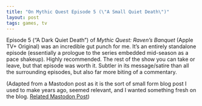 ```yaml
---
title: "On Mythic Quest Episode 5 (\"A Small Quiet Death\")"
layout: post
tags: games, tv
---
```


Episode 5 (“A Dark Quiet Death”) of *Mythic Quest: Raven’s Banquet* (Apple TV+ Original) was an incredible gut punch for me.
It’s an entirely standalone episode (essentially a prologue to the series embedded mid-season as a pace shakeup). Highly
recommended. The rest of the show you can take or leave, but that episode was worth it. Subtler in its message/satire than
all the surrounding episodes, but also far more biting of a commentary.

(Adapted from a Mastodon post as it is the sort of small form blog post I used to make years ago, seemed relevant,
and I wanted something fresh on the blog. [Related Mastodon Post](https://smeap.com/@max/105319632505792057))
